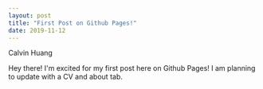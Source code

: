 ```yaml
---
layout: post
title: "First Post on Github Pages!"
date: 2019-11-12
---
```

Calvin Huang

Hey there! I'm excited for my first post here on Github Pages!
I am planning to update with a CV and about tab.
